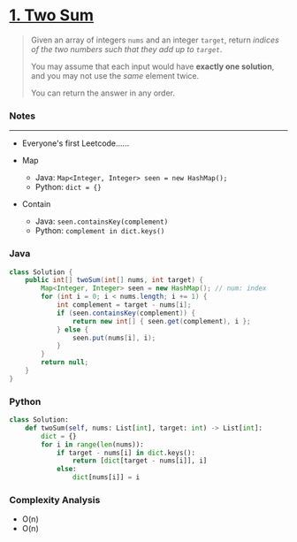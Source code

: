 # [1. Two Sum](https://leetcode.com/problems/two-sum/)

> Given an array of integers `nums` and an integer `target`, return *indices of the two numbers such that they add up to `target`*.
>
> You may assume that each input would have **exactly one solution**, and you may not use the *same* element twice.
>
> You can return the answer in any order.



### Notes

---

- Everyone's first Leetcode......
- Map
  - Java: `Map<Integer, Integer> seen = new HashMap();`
  - Python: `dict = {}`

- Contain
  - Java: `seen.containsKey(complement)`
  - Python: `complement in dict.keys()`



### Java

```java
class Solution {
    public int[] twoSum(int[] nums, int target) {
        Map<Integer, Integer> seen = new HashMap(); // num: index
        for (int i = 0; i < nums.length; i += 1) {
            int complement = target - nums[i];
            if (seen.containsKey(complement)) {
                return new int[] { seen.get(complement), i };
            } else {
                seen.put(nums[i], i);
            }
        }
        return null;
    }
}
```



### Python

```py
class Solution:
    def twoSum(self, nums: List[int], target: int) -> List[int]:
        dict = {}
        for i in range(len(nums)):
            if target - nums[i] in dict.keys():
                return [dict[target - nums[i]], i]
            else:
                dict[nums[i]] = i
```



### Complexity Analysis

- O(n)
- O(n)